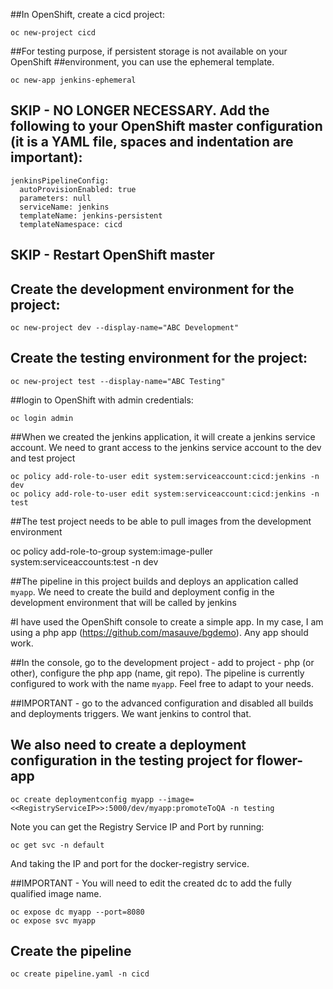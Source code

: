 
##In OpenShift, create a cicd project:

```
oc new-project cicd
```

##For testing purpose, if persistent storage is not available on your OpenShift ##environment, you can use the ephemeral template.

```
oc new-app jenkins-ephemeral
```

## SKIP - NO LONGER NECESSARY. Add the following to your OpenShift master configuration (it is a YAML file, spaces and indentation are important):

```
jenkinsPipelineConfig:
  autoProvisionEnabled: true
  parameters: null
  serviceName: jenkins
  templateName: jenkins-persistent
  templateNamespace: cicd
```

## SKIP - Restart OpenShift master

## Create the development environment for the project:

```
oc new-project dev --display-name="ABC Development"
```

## Create the testing environment for the project:

```
oc new-project test --display-name="ABC Testing"
```

##login to OpenShift with admin credentials:

```
oc login admin
```

##When we created the jenkins application, it will create a jenkins service account. We need to grant access to the jenkins service account to the dev and test project

```
oc policy add-role-to-user edit system:serviceaccount:cicd:jenkins -n dev
oc policy add-role-to-user edit system:serviceaccount:cicd:jenkins -n test
```

##The test project needs to be able to pull images from the development environment

oc policy add-role-to-group system:image-puller system:serviceaccounts:test -n dev

##The pipeline in this project builds and deploys an application called ```myapp```. We need to create the build and deployment config in the development environment that will be called by jenkins

#I have used the OpenShift console to create a simple app. In my case, I am using a php app (https://github.com/masauve/bgdemo).  Any app should work.

##In the console, go to the development project - add to project - php (or other), configure the php app (name, git repo). The pipeline is currently configured to work with the name ```myapp```. Feel free to adapt to your needs.

##IMPORTANT - go to the advanced configuration and disabled all builds and deployments triggers. We want jenkins to control that.


## We also need to create a deployment configuration in the testing project for flower-app

```
oc create deploymentconfig myapp --image=<<RegistryServiceIP>>:5000/dev/myapp:promoteToQA -n testing
```

Note you can get the Registry Service IP and Port by running:

```
oc get svc -n default
```

And taking the IP and port for the docker-registry service.

##IMPORTANT - You will need to edit the created dc to add the fully qualified image name.

```
oc expose dc myapp --port=8080
oc expose svc myapp
```

## Create the pipeline

```
oc create pipeline.yaml -n cicd
```
